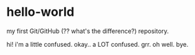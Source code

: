 # hello-world
my first Git/GitHub (?? what's the difference?) repository.

hi!
i'm a little confused.
okay.. a LOT confused. 
grr.
oh well. 
bye.
